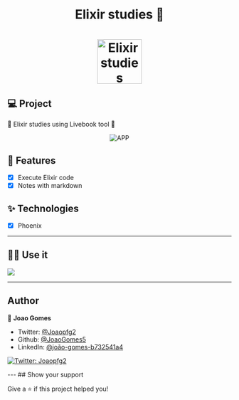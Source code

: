 <h1 align="center">
  Elixir studies 👋
</h1>
<h1 align="center">
 <img alt="Elixir studies" height="100" title="" src="https://i.imgur.com/LIkv4T3.png" />
</h1>

## 💻 Project

📒 Elixir studies using Livebook tool 🦩

<p align="center">

 <img src="https://media2.giphy.com/media/pnb0qtdLtIO221wLdi/giphy.gif" alt="APP"/>
</p>

## 🔨 Features

- [x] Execute Elixir code
- [x] Notes with markdown

## ✨ Technologies

- [x] Phoenix

---

## 🏃‍♂️ Use it

[![](https://raw.githubusercontent.com/livebook-dev/livebook/main/static/images/logo-with-text.png)](https://github.com/livebook-dev/livebook)

---

## Author

👤 **Joao Gomes**

- Twitter: [@Joaopfg2](https://twitter.com/Joaopfg2)
- Github: [@JoaoGomes5](https://github.com/JoaoGomes5)
- LinkedIn: [@joão-gomes-b732541a4](https://linkedin.com/in/joão-gomes-b732541a4)

<p>
    <a href="https://twitter.com/Joaopfg2" target="_blank">
    <img alt="Twitter: Joaopfg2" src="https://img.shields.io/twitter/follow/Joaopfg2.svg?style=social" />
  </a>
</p>
---
## Show your support

Give a ⭐️ if this project helped you!
